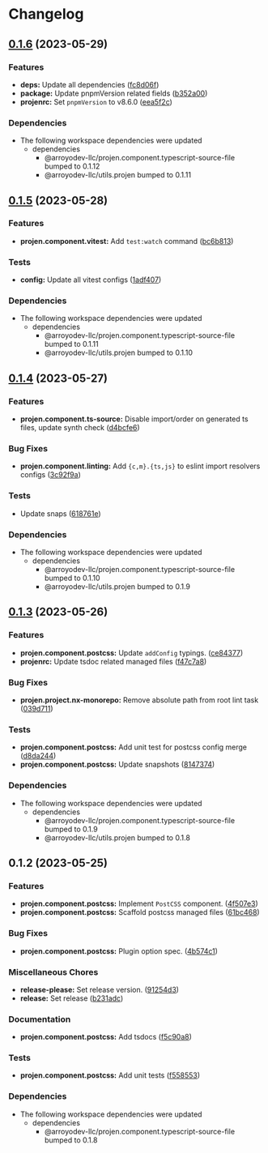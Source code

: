 # Changelog

## [0.1.6](https://github.com/ArroyoDev-LLC/components/compare/@arroyodev-llc/projen.component.postcss-v0.1.5...@arroyodev-llc/projen.component.postcss-v0.1.6) (2023-05-29)


### Features

* **deps:** Update all dependencies ([fc8d06f](https://github.com/ArroyoDev-LLC/components/commit/fc8d06ffc3347b10a118ebab6c7f02a6b9587568))
* **package:** Update pnpmVersion related fields ([b352a00](https://github.com/ArroyoDev-LLC/components/commit/b352a00148ca0f7c3f5aa526de55f552b47c814b))
* **projenrc:** Set `pnpmVersion` to v8.6.0 ([eea5f2c](https://github.com/ArroyoDev-LLC/components/commit/eea5f2c3e3e6ac6f4fc72811c9b1751a297a48db))


### Dependencies

* The following workspace dependencies were updated
  * dependencies
    * @arroyodev-llc/projen.component.typescript-source-file bumped to 0.1.12
    * @arroyodev-llc/utils.projen bumped to 0.1.11

## [0.1.5](https://github.com/ArroyoDev-LLC/components/compare/@arroyodev-llc/projen.component.postcss-v0.1.4...@arroyodev-llc/projen.component.postcss-v0.1.5) (2023-05-28)


### Features

* **projen.component.vitest:** Add `test:watch` command ([bc6b813](https://github.com/ArroyoDev-LLC/components/commit/bc6b8138d23ea50cb8e9d30f80f9fc311d179c22))


### Tests

* **config:** Update all vitest configs ([1adf407](https://github.com/ArroyoDev-LLC/components/commit/1adf407d8975ccbc1b132342065b3665d63679e2))


### Dependencies

* The following workspace dependencies were updated
  * dependencies
    * @arroyodev-llc/projen.component.typescript-source-file bumped to 0.1.11
    * @arroyodev-llc/utils.projen bumped to 0.1.10

## [0.1.4](https://github.com/ArroyoDev-LLC/components/compare/@arroyodev-llc/projen.component.postcss-v0.1.3...@arroyodev-llc/projen.component.postcss-v0.1.4) (2023-05-27)


### Features

* **projen.component.ts-source:** Disable import/order on generated ts files, update synth check ([d4bcfe6](https://github.com/ArroyoDev-LLC/components/commit/d4bcfe65ed9782b78ef6896f88271325a87682e5))


### Bug Fixes

* **projen.component.linting:** Add `{c,m}.{ts,js}` to eslint import resolvers configs ([3c92f9a](https://github.com/ArroyoDev-LLC/components/commit/3c92f9aa63b40b75356e4c5cde44de9825d7afc0))


### Tests

* Update snaps ([618761e](https://github.com/ArroyoDev-LLC/components/commit/618761e2e9a782305d6a0f096678e35647a71abb))


### Dependencies

* The following workspace dependencies were updated
  * dependencies
    * @arroyodev-llc/projen.component.typescript-source-file bumped to 0.1.10
    * @arroyodev-llc/utils.projen bumped to 0.1.9

## [0.1.3](https://github.com/ArroyoDev-LLC/components/compare/@arroyodev-llc/projen.component.postcss-v0.1.2...@arroyodev-llc/projen.component.postcss-v0.1.3) (2023-05-26)


### Features

* **projen.component.postcss:** Update `addConfig` typings. ([ce84377](https://github.com/ArroyoDev-LLC/components/commit/ce84377229e5031c3eed17914d4f564a00c4924e))
* **projenrc:** Update tsdoc related managed files ([f47c7a8](https://github.com/ArroyoDev-LLC/components/commit/f47c7a850310aad5e43769919c3055bb4faec60a))


### Bug Fixes

* **projen.project.nx-monorepo:** Remove absolute path from root lint task ([039d711](https://github.com/ArroyoDev-LLC/components/commit/039d7112eaa5eaa8472b1ab564fa5a48ae92f57a))


### Tests

* **projen.component.postcss:** Add unit test for postcss config merge ([d8da244](https://github.com/ArroyoDev-LLC/components/commit/d8da2440b258d3849f848abe96b16f5fc2ebab88))
* **projen.component.postcss:** Update snapshots ([8147374](https://github.com/ArroyoDev-LLC/components/commit/814737436fae521d91fa6f475359b2094056891e))


### Dependencies

* The following workspace dependencies were updated
  * dependencies
    * @arroyodev-llc/projen.component.typescript-source-file bumped to 0.1.9
    * @arroyodev-llc/utils.projen bumped to 0.1.8

## 0.1.2 (2023-05-25)


### Features

* **projen.component.postcss:** Implement `PostCSS` component. ([4f507e3](https://github.com/ArroyoDev-LLC/components/commit/4f507e3e0c512765afa3bb78fef6f5c6bfb47d66))
* **projen.component.postcss:** Scaffold postcss managed files ([61bc468](https://github.com/ArroyoDev-LLC/components/commit/61bc468da4ea64cdef61a663b9a6e0e0110e1879))


### Bug Fixes

* **projen.component.postcss:** Plugin option spec. ([4b574c1](https://github.com/ArroyoDev-LLC/components/commit/4b574c1e1d6fe76337d2578c3c83ed5cfb2132e9))


### Miscellaneous Chores

* **release-please:** Set release version. ([91254d3](https://github.com/ArroyoDev-LLC/components/commit/91254d37f198bb0d7366d786fa56a3266dac77d8))
* **release:** Set release ([b231adc](https://github.com/ArroyoDev-LLC/components/commit/b231adc5f371681d5e2b52358be34fa451fd69db))


### Documentation

* **projen.component.postcss:** Add tsdocs ([f5c90a8](https://github.com/ArroyoDev-LLC/components/commit/f5c90a8401fbcc9f237f8f64416a26bfefe84e3d))


### Tests

* **projen.component.postcss:** Add unit tests ([f558553](https://github.com/ArroyoDev-LLC/components/commit/f558553837d3491e632f46b4c4a89d40a060a288))


### Dependencies

* The following workspace dependencies were updated
  * dependencies
    * @arroyodev-llc/projen.component.typescript-source-file bumped to 0.1.8
